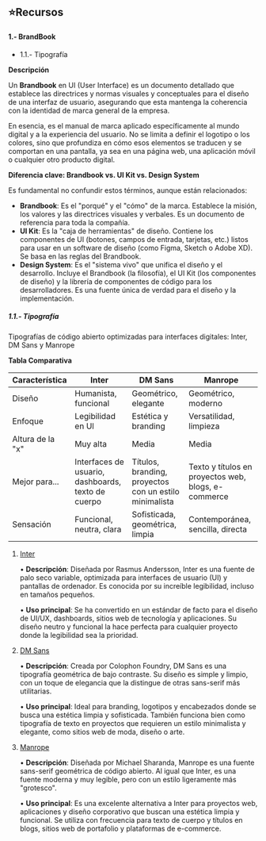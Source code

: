 ## ⭐️Recursos

#### 1.- BrandBook

- 1.1.- Tipografía

**Descripción**

Un **Brandbook** en UI (User Interface) es un documento detallado que establece las directrices y normas visuales y conceptuales para el diseño de una interfaz de usuario, asegurando que esta mantenga la coherencia con la identidad de marca general de la empresa.

En esencia, es el manual de marca aplicado específicamente al mundo digital y a la experiencia del usuario. No se limita a definir el logotipo o los colores, sino que profundiza en cómo esos elementos se traducen y se comportan en una pantalla, ya sea en una página web, una aplicación móvil o cualquier otro producto digital.

**Diferencia clave: Brandbook vs. UI Kit vs. Design System**

Es fundamental no confundir estos términos, aunque están relacionados:

- **Brandbook**: Es el "porqué" y el "cómo" de la marca. Establece la misión, los valores y las directrices visuales y verbales. Es un documento de referencia para toda la compañía.
- **UI Kit**: Es la "caja de herramientas" de diseño. Contiene los componentes de UI (botones, campos de entrada, tarjetas, etc.) listos para usar en un software de diseño (como Figma, Sketch o Adobe XD). Se basa en las reglas del Brandbook.
- **Design System**: Es el "sistema vivo" que unifica el diseño y el desarrollo. Incluye el Brandbook (la filosofía), el UI Kit (los componentes de diseño) y la librería de componentes de código para los desarrolladores. Es una fuente única de verdad para el diseño y la implementación.

##### 1.1.- Tipografía

Tipografías de código abierto optimizadas para interfaces digitales: Inter, DM Sans y Manrope

**Tabla Comparativa**

| Característica   | Inter                                              | DM Sans                                                | Manrope                                             |
| ---------------- | -------------------------------------------------- | ------------------------------------------------------ | --------------------------------------------------- |
| Diseño           | Humanista, funcional                               | Geométrico, elegante                                   | Geométrico, moderno                                 |
| Enfoque          | Legibilidad en Ul                                  | Estética y branding                                    | Versatilidad, limpieza                              |
| Altura de la "x" | Muy alta                                           | Media                                                  | Media                                               |
| Mejor para...    | Interfaces de usuario, dashboards, texto de cuerpo | Títulos, branding, proyectos con un estilo minimalista | Texto y títulos en proyectos web, blogs, e-commerce |
| Sensación        | Funcional, neutra, clara                           | Sofisticada, geométrica, limpia                        | Contemporánea, sencilla, directa                    |

1. [Inter](https://fonts.google.com/specimen/Inter)

   • **Descripción**: Diseñada por Rasmus Andersson, Inter es una fuente de palo seco variable, optimizada para interfaces de usuario (UI) y pantallas de ordenador. Es conocida por su increíble legibilidad, incluso en tamaños pequeños.

   • **Uso principal**: Se ha convertido en un estándar de facto para el diseño de UI/UX, dashboards, sitios web de tecnología y aplicaciones. Su diseño neutro y funcional la hace perfecta para cualquier proyecto donde la legibilidad sea la prioridad.

2. [DM Sans](https://fonts.google.com/specimen/DM+Sans)

   • **Descripción**: Creada por Colophon Foundry, DM Sans es una tipografía geométrica de bajo contraste. Su diseño es simple y limpio, con un toque de elegancia que la distingue de otras sans-serif más utilitarias.

   • **Uso principal**: Ideal para branding, logotipos y encabezados donde se busca una estética limpia y sofisticada. También funciona bien como tipografía de texto en proyectos que requieren un estilo minimalista y elegante, como sitios web de moda, diseño o arte.

3. [Manrope](https://fonts.google.com/specimen/Manrope)

   • **Descripción**: Diseñada por Michael Sharanda, Manrope es una fuente sans-serif geométrica de código abierto. Al igual que Inter, es una fuente moderna y muy legible, pero con un estilo ligeramente más "grotesco".

   • **Uso principal**: Es una excelente alternativa a Inter para proyectos web, aplicaciones y diseño corporativo que buscan una estética limpia y funcional. Se utiliza con frecuencia para texto de cuerpo y títulos en blogs, sitios web de portafolio y plataformas de e-commerce.
